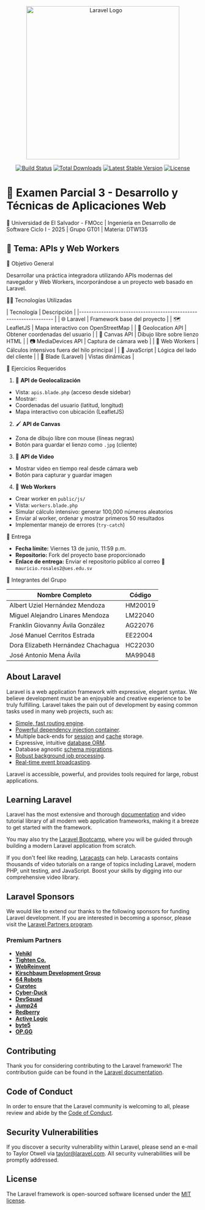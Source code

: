 <p align="center"><a href="https://laravel.com" target="_blank"><img src="https://raw.githubusercontent.com/laravel/art/master/logo-lockup/5%20SVG/2%20CMYK/1%20Full%20Color/laravel-logolockup-cmyk-red.svg" width="400" alt="Laravel Logo"></a></p>

<p align="center">
<a href="https://github.com/laravel/framework/actions"><img src="https://github.com/laravel/framework/workflows/tests/badge.svg" alt="Build Status"></a>
<a href="https://packagist.org/packages/laravel/framework"><img src="https://img.shields.io/packagist/dt/laravel/framework" alt="Total Downloads"></a>
<a href="https://packagist.org/packages/laravel/framework"><img src="https://img.shields.io/packagist/v/laravel/framework" alt="Latest Stable Version"></a>
<a href="https://packagist.org/packages/laravel/framework"><img src="https://img.shields.io/packagist/l/laravel/framework" alt="License"></a>
</p>

# 🚀 Examen Parcial 3 - Desarrollo y Técnicas de Aplicaciones Web 
📘 Universidad de El Salvador - FMOcc | Ingeniería en Desarrollo de Software 
Ciclo I - 2025 | Grupo GT01 | Materia: DTW135

## 🧠 Tema: APIs y Web Workers

🎯 Objetivo General

Desarrollar una práctica integradora utilizando APIs modernas del navegador y Web Workers, incorporándose a un proyecto web basado en Laravel.

👨‍💻 Tecnologías Utilizadas

|    Tecnología       |            Descripción                       |
|------------------------------------------------------------------- |
| 🌐 Laravel          | Framework base del proyecto                  |
| 🗺️ LeafletJS        | Mapa interactivo con OpenStreetMap           |
| 📍 Geolocation API  | Obtener coordenadas del usuario              |
| 🎨 Canvas API       | Dibujo libre sobre lienzo HTML               |
| 📷 MediaDevices API | Captura de cámara web                        |
| 👷 Web Workers      | Cálculos intensivos fuera del hilo principal |
| 🧪 JavaScript       | Lógica del lado del cliente                  |
| 📄 Blade (Laravel)  | Vistas dinámicas                             |

📌 Ejercicios Requeridos

1. 📍 **API de Geolocalización**
- Vista: `apis.blade.php` (acceso desde sidebar)
- Mostrar:
 - Coordenadas del usuario (latitud, longitud)
 - Mapa interactivo con ubicación (LeafletJS)

2. 🖌️ **API de Canvas**
- Zona de dibujo libre con mouse (líneas negras)
- Botón para guardar el lienzo como `.jpg` (cliente)

3. 🎥 **API de Video**
- Mostrar video en tiempo real desde cámara web
- Botón para capturar y guardar imagen

4. 🧮 **Web Workers**
- Crear worker en `public/js/`
- Vista: `workers.blade.php`
- Simular cálculo intensivo: generar 100,000 números aleatorios
- Enviar al worker, ordenar y mostrar primeros 50 resultados
- Implementar manejo de errores (`try-catch`)

📅 Entrega

- **Fecha límite:** Viernes 13 de junio, 11:59 p.m.
- **Repositorio:** Fork del proyecto base proporcionado
- **Enlace de entrega:** Enviar el repositorio público al correo 
📩 `mauricio.rosales2@ues.edu.sv`

👥 Integrantes del Grupo

| Nombre Completo                           | Código    |
|-------------------------------------------|-----------|
| Albert Uziel Hernández Mendoza            | HM20019   |
| Miguel Alejandro Linares Mendoza          | LM22040   |
| Franklin Giovanny Ávila González          | AG22076   |
| José Manuel Cerritos Estrada              | EE22004   |
| Dora Elizabeth Hernández Chachagua        | HC22030   |
| José Antonio Mena Ávila                   | MA99048   |

## About Laravel

Laravel is a web application framework with expressive, elegant syntax. We believe development must be an enjoyable and creative experience to be truly fulfilling. Laravel takes the pain out of development by easing common tasks used in many web projects, such as:

- [Simple, fast routing engine](https://laravel.com/docs/routing).
- [Powerful dependency injection container](https://laravel.com/docs/container).
- Multiple back-ends for [session](https://laravel.com/docs/session) and [cache](https://laravel.com/docs/cache) storage.
- Expressive, intuitive [database ORM](https://laravel.com/docs/eloquent).
- Database agnostic [schema migrations](https://laravel.com/docs/migrations).
- [Robust background job processing](https://laravel.com/docs/queues).
- [Real-time event broadcasting](https://laravel.com/docs/broadcasting).

Laravel is accessible, powerful, and provides tools required for large, robust applications.

## Learning Laravel

Laravel has the most extensive and thorough [documentation](https://laravel.com/docs) and video tutorial library of all modern web application frameworks, making it a breeze to get started with the framework.

You may also try the [Laravel Bootcamp](https://bootcamp.laravel.com), where you will be guided through building a modern Laravel application from scratch.

If you don't feel like reading, [Laracasts](https://laracasts.com) can help. Laracasts contains thousands of video tutorials on a range of topics including Laravel, modern PHP, unit testing, and JavaScript. Boost your skills by digging into our comprehensive video library.

## Laravel Sponsors

We would like to extend our thanks to the following sponsors for funding Laravel development. If you are interested in becoming a sponsor, please visit the [Laravel Partners program](https://partners.laravel.com).

### Premium Partners

- **[Vehikl](https://vehikl.com/)**
- **[Tighten Co.](https://tighten.co)**
- **[WebReinvent](https://webreinvent.com/)**
- **[Kirschbaum Development Group](https://kirschbaumdevelopment.com)**
- **[64 Robots](https://64robots.com)**
- **[Curotec](https://www.curotec.com/services/technologies/laravel/)**
- **[Cyber-Duck](https://cyber-duck.co.uk)**
- **[DevSquad](https://devsquad.com/hire-laravel-developers)**
- **[Jump24](https://jump24.co.uk)**
- **[Redberry](https://redberry.international/laravel/)**
- **[Active Logic](https://activelogic.com)**
- **[byte5](https://byte5.de)**
- **[OP.GG](https://op.gg)**

## Contributing

Thank you for considering contributing to the Laravel framework! The contribution guide can be found in the [Laravel documentation](https://laravel.com/docs/contributions).

## Code of Conduct

In order to ensure that the Laravel community is welcoming to all, please review and abide by the [Code of Conduct](https://laravel.com/docs/contributions#code-of-conduct).

## Security Vulnerabilities

If you discover a security vulnerability within Laravel, please send an e-mail to Taylor Otwell via [taylor@laravel.com](mailto:taylor@laravel.com). All security vulnerabilities will be promptly addressed.

## License

The Laravel framework is open-sourced software licensed under the [MIT license](https://opensource.org/licenses/MIT).
